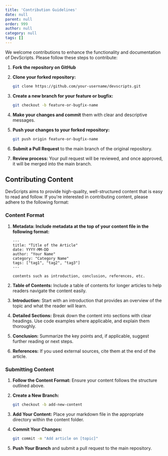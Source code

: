 ```yaml
---
title: 'Contribution Guidelines'
date: null
parent: null
order: 999
author: null
category: null
tags: []
---
```



We welcome contributions to enhance the functionality and documentation of DevScripts. Please follow these steps to contribute:

1. **Fork the repository on GitHub**

2. **Clone your forked repository:**
    ```bash
    git clone https://github.com/your-username/devscripts.git

3. **Create a new branch for your feature or bugfix:**
    ```bash
    git checkout -b feature-or-bugfix-name
4. **Make your changes and commit** them with clear and descriptive messages.
5. **Push your changes to your forked repository:**
    ```bash
    git push origin feature-or-bugfix-name
6. **Submit a Pull Request** to the main branch of the original repository.
7. **Review process:** Your pull request will be reviewed, and once approved, it will be merged into the main branch.

## Contributing Content
DevScripts aims to provide high-quality, well-structured content that is easy to read and follow. If you're interested in contributing content, please adhere to the following format:

### Content Format
1. **Metadata: Include metadata at the top of your content file in the following format:**
    ```
    ---
    title: "Title of the Article"
    date: YYYY-MM-DD
    author: "Your Name"
    category: "Category Name"
    tags: ["tag1", "tag2", "tag3"]
    ---

    contents such as introduction, conclusion, references, etc.
    ```
2. **Table of Contents:** Include a table of contents for longer articles to help readers navigate the content easily.

3. **Introduction:** Start with an introduction that provides an overview of the topic and what the reader will learn.

4. **Detailed Sections:** Break down the content into sections with clear headings. Use code examples where applicable, and explain them thoroughly.

5. **Conclusion:** Summarize the key points and, if applicable, suggest further reading or next steps.

6. **References:** If you used external sources, cite them at the end of the article.

### Submitting Content
1. **Follow the Content Format:** Ensure your content follows the structure outlined above.

2. **Create a New Branch:**
    ```bash
    git checkout -b add-new-content
3. **Add Your Content:** Place your markdown file in the appropriate directory within the content folder.

4. **Commit Your Changes:**
    ```bash
    git commit -m "Add article on [topic]"
5. **Push Your Branch** and submit a pull request to the main repository.